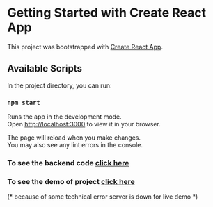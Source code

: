 # Getting Started with Create React App

This project was bootstrapped with [Create React App](https://github.com/facebook/create-react-app).

## Available Scripts

In the project directory, you can run:

### `npm start`

Runs the app in the development mode.\
Open [http://localhost:3000](http://localhost:3000) to view it in your browser.

The page will reload when you make changes.\
You may also see any lint errors in the console.
### To see the backend code [click here](https://github.com/mandeep28/magic-notes-server)

### To see the demo of project [click here](https://magic-notes00.netlify.app)
(* because of some technical error server is down for live demo *)


